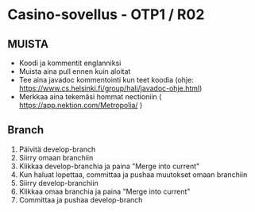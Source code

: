 # Casino-sovellus - OTP1 / R02

## MUISTA
- Koodi ja kommentit englanniksi
- Muista aina pull ennen kuin aloitat
- Tee aina javadoc kommentointi kun teet koodia (ohje: https://www.cs.helsinki.fi/group/hali/javadoc-ohje.html)
- Merkkaa aina tekemäsi hommat nectioniin ( https://app.nektion.com/Metropolia/ )
## Branch
1. Päivitä develop-branch
2. Siirry omaan branchiin
3. Klikkaa develop-branchia ja paina "Merge into current"
4. Kun haluat lopettaa, committaa ja pushaa muutokset omaan branchiin
5. Siirry develop-branchiin
6. Klikkaa omaa branchia ja paina "Merge into current"
7. Committaa ja pushaa develop-branch

